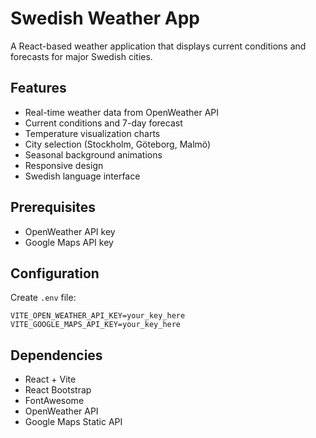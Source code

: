 # Swedish Weather App

A React-based weather application that displays current conditions and forecasts for major Swedish cities.

## Features

- Real-time weather data from OpenWeather API
- Current conditions and 7-day forecast
- Temperature visualization charts
- City selection (Stockholm, Göteborg, Malmö)
- Seasonal background animations
- Responsive design
- Swedish language interface

## Prerequisites

- OpenWeather API key
- Google Maps API key

## Configuration

Create `.env` file:
```
VITE_OPEN_WEATHER_API_KEY=your_key_here
VITE_GOOGLE_MAPS_API_KEY=your_key_here
```

## Dependencies

- React + Vite
- React Bootstrap
- FontAwesome
- OpenWeather API
- Google Maps Static API
